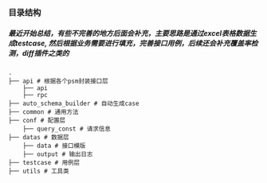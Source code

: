 ### 目录结构

##### 最近开始总结，有些不完善的地方后面会补充，主要思路是通过excel表格数据生成testcase, 然后根据业务需要进行填充，完善接口用例，后续还会补充覆盖率检测，diff插件之类的
```
.
├── api # 根据各个psm封装接口层
    ├── api
    ├── rpc
├── auto_schema_builder # 自动生成case
├── common # 通用方法
├── conf # 配置层
    ├── query_const # 请求信息
├── datas # 数据层
    ├── data # 接口模版
    ├── output # 输出日志
├── testcase # 用例层
├── utils # 工具类